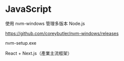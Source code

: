 # JavaScript

使用 nvm-windows 管理多版本 Node.js

https://github.com/coreybutler/nvm-windows/releases

nvm-setup.exe

React + Next.js（產業主流框架）

